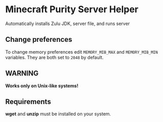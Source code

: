 # Minecraft Purity Server Helper
Automatically installs Zulu JDK, server file, and runs server

## Change preferences
To change memory preferences edit `MEMORY_MIB_MAX` and `MEMORY_MIB_MIN`
variables.
They are both set to `2048` by default.

## WARNING
__Works only on Unix-like systems!__

## Requirements
__wget__ and __unzip__ must be installed on your system.
